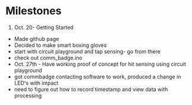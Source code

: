 # Milestones

1. Oct. 20- Getting Started
 * Made github page
 * Decided to make smart boxing gloves
 * start with circuit playground and tap sensing- go from there
 * check out comm_badge.ino
* Oct. 27th - Have working proof of concept for hit sensing using circuit playground
 * got commbadge contacting software to work, produced a change in LED's with impact
 * need to figure out how to record timestamp and view data with processing
